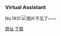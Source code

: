 ### Virtual Assistant
No.1931
![图片不见了~~~](https://imgs.xkcd.com/comics/virtual_assistant.png)

[原址](https://xkcd.com//1931) [下载](https://imgs.xkcd.com/comics/virtual_assistant.png)

